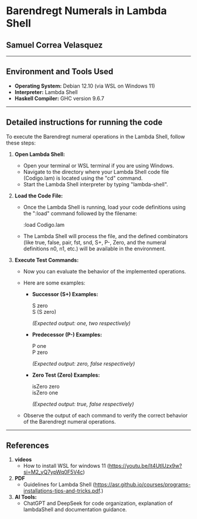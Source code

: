 # Barendregt Numerals in Lambda Shell

## Samuel Correa Velasquez

---

## Environment and Tools Used

- **Operating System:** Debian 12.10 (via WSL on Windows 11)
- **Interpreter:** Lambda Shell
- **Haskell Compiler:** GHC  version 9.6.7

---

## Detailed instructions for running the code

To execute the Barendregt numeral operations in the Lambda Shell, follow these steps:

1. **Open Lambda Shell:**
   - Open your terminal or WSL terminal if you are using Windows.
   - Navigate to the directory where your Lambda Shell code file (Codigo.lam) is located using the "cd" command.
   - Start the Lambda Shell interpreter by typing "lambda-shell".

2. **Load the Code File:**
   - Once the Lambda Shell is running, load your code definitions using the ":load" command followed by the filename:
     
     :load Codigo.lam
     
   - The Lambda Shell will process the file, and the defined combinators 
     (like true, false, pair, fst, snd, S+, P-, Zero, and the numeral definitions n0, n1, etc.)
      will be available in the environment.
3. **Execute Test Commands:**
   - Now you can evaluate the behavior of the implemented operations.
   - Here are some examples:

     - **Successor (S+) Examples:**
       
        S zero <br>
        S (S zero)
       
       *(Expected output: one, two respectively)*

     - **Predecessor (P-) Examples:**
       
        P one <br>
        P zero
       
       *(Expected output: zero, false respectively)*

     - **Zero Test (Zero) Examples:**
       
        isZero zero <br>
        isZero one
       
       *(Expected output: true, false respectively)*

   - Observe the output of each command to verify the correct behavior of the Barendregt numeral operations.

---

## References

1. **videos**
   -  How to install WSL for windows 11 (https://youtu.be/lt4UtlUzx9w?si=M2_yQ7ypWq0F5V4c)
2. **PDF**
   - Guidelines for Lambda Shell  (https://asr.github.io/courses/programs-installations-tips-and-tricks.pdf.)
3. **AI Tools:**
   - ChatGPT and DeepSeek for code organization, explanation of lambdaShell and documentation guidance.






